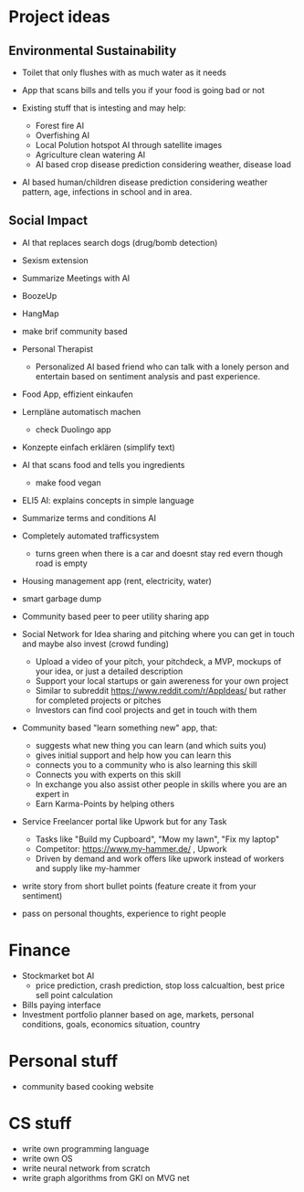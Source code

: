 # Project ideas

## Environmental Sustainability

- Toilet that only flushes with as much water as it needs
- App that scans bills and tells you if your food is going bad or not

- Existing stuff that is intesting and may help:
	- Forest fire AI
	- Overfishing AI
	- Local Polution hotspot AI through satellite images
	- Agriculture clean watering AI
   	- AI based crop disease prediction considering weather, disease load
- AI based human/children disease prediction considering weather pattern, age, infections in school and in area. 

## Social Impact

- AI that replaces search dogs (drug/bomb detection)
- Sexism extension
- Summarize Meetings with AI
- BoozeUp
- HangMap
- make brif community based
- Personal Therapist
  - Personalized AI based friend who can talk with a lonely person and entertain based on sentiment analysis and past experience.
- Food App, effizient einkaufen
- Lernpläne automatisch machen 
  - check Duolingo app
- Konzepte einfach erklären (simplify text)
- AI that scans food and tells you ingredients 
	- make food vegan
- ELI5 AI: explains concepts in simple language
- Summarize terms and conditions AI 
- Completely automated trafficsystem
	- turns green when there is a car and doesnt stay red evern though road is empty
- Housing management app (rent, electricity, water)
- smart garbage dump
- Community based peer to peer utility sharing app
- Social Network for Idea sharing and pitching where you can get in touch and maybe also invest (crowd funding)
	- Upload a video of your pitch, your pitchdeck, a MVP, mockups of your idea, or just a detailed description 
	- Support your local startups or gain awereness for your own project
	- Similar to subreddit https://www.reddit.com/r/AppIdeas/ but rather for completed projects or pitches
	- Investors can find cool projects and get in touch with them

- Community based "learn something new" app, that:
	- suggests what new thing you can learn (and which suits you)
	- gives initial support and help how you can learn this
	- connects you to a community who is also learning this skill
	- Connects you with experts on this skill
	- In exchange you also assist other people in skills where you are an expert in
	- Earn Karma-Points by helping others 

- Service Freelancer portal like Upwork but for any Task
	- Tasks like "Build my Cupboard", "Mow my lawn", "Fix my laptop"
	- Competitor: https://www.my-hammer.de/ , Upwork
	- Driven by demand and work offers like upwork instead of workers and supply like my-hammer

- write story from short bullet points (feature create it from your sentiment)
- pass on personal thoughts, experience to right people

	
# Finance 
- Stockmarket bot AI
  - price prediction, crash prediction, stop loss calcualtion, best price sell point calculation
- Bills paying interface
- Investment portfolio planner based on age, markets, personal conditions, goals, economics situation, country

# Personal stuff
- community based cooking website
# CS stuff
- write own programming language
- write own OS
- write neural network from scratch
- write graph algorithms from GKI on MVG net 
